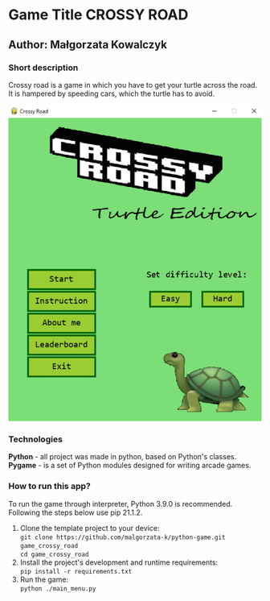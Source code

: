 # Game Title CROSSY ROAD
## Author: Małgorzata Kowalczyk

### Short description
Crossy road is a game in which you have to get your turtle across the road. It is hampered by speeding cars, which the turtle has to avoid.

![alt text](https://github.com/malgorzata-k/python-game/blob/main/images/photo1.png?raw=true)


### Technologies
**Python** - all project was made in python, based on Python's classes.\
**Pygame** - is a set of Python modules designed for writing arcade games.

### How to run this app?
To run the game through interpreter, Python 3.9.0 is recommended. Following the steps below use pip 21.1.2.
1. Clone the template project to your device:  
`git clone https://github.com/malgorzata-k/python-game.git game_crossy_road`<br/>
`cd game_crossy_road`<br/>
2. Install the project's development and runtime requirements:<br/>
`pip install -r requirements.txt`
3. Run the game:<br/>
`python ./main_menu.py`
